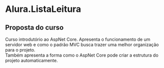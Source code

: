# Alura.ListaLeitura

## Proposta do curso

Curso introdutório ao AspNet Core. Apresenta o funcionamento de um servidor web e como o padrão MVC busca trazer uma melhor organização para o projeto. <br>
Também apresenta a forma como o AspNet Core pode criar a estrutura do projeto automaticamente.  